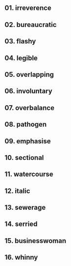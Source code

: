 ## 01. irreverence

## 02. bureaucratic

## 03. flashy

## 04. legible

## 05. overlapping

## 06. involuntary

## 07. overbalance

## 08. pathogen

## 09. emphasise

## 10. sectional

## 11. watercourse

## 12. italic

## 13. sewerage

## 14. serried

## 15. businesswoman

## 16. whinny
